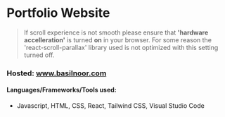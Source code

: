 # Portfolio Website
> If scroll experience is not smooth please ensure that **'hardware accelleration'** is turned **on** in your browser. For some reason the 'react-scroll-parallax' library used is not optimized with this setting turned off.

### Hosted: www.basilnoor.com

#### Languages/Frameworks/Tools used:

- Javascript, HTML, CSS, React, Tailwind CSS, Visual Studio Code
